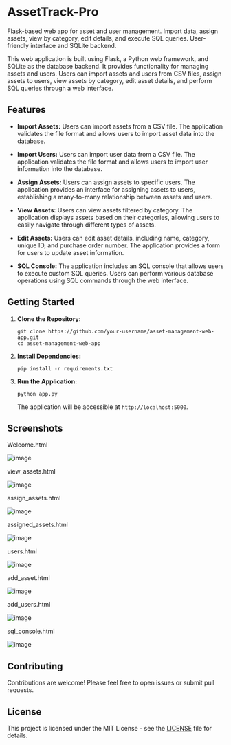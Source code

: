 # AssetTrack-Pro
Flask-based web app for asset and user management. Import data, assign assets, view by category, edit details, and execute SQL queries. User-friendly interface and SQLite backend.

This web application is built using Flask, a Python web framework, and SQLite as the database backend. It provides functionality for managing assets and users. Users can import assets and users from CSV files, assign assets to users, view assets by category, edit asset details, and perform SQL queries through a web interface.

## Features

- **Import Assets:** Users can import assets from a CSV file. The application validates the file format and allows users to import asset data into the database.

- **Import Users:** Users can import user data from a CSV file. The application validates the file format and allows users to import user information into the database.

- **Assign Assets:** Users can assign assets to specific users. The application provides an interface for assigning assets to users, establishing a many-to-many relationship between assets and users.

- **View Assets:** Users can view assets filtered by category. The application displays assets based on their categories, allowing users to easily navigate through different types of assets.

- **Edit Assets:** Users can edit asset details, including name, category, unique ID, and purchase order number. The application provides a form for users to update asset information.

- **SQL Console:** The application includes an SQL console that allows users to execute custom SQL queries. Users can perform various database operations using SQL commands through the web interface.

## Getting Started

1. **Clone the Repository:**
   ```
   git clone https://github.com/your-username/asset-management-web-app.git
   cd asset-management-web-app
   ```

2. **Install Dependencies:**
   ```
   pip install -r requirements.txt
   ```

3. **Run the Application:**
   ```
   python app.py
   ```

   The application will be accessible at `http://localhost:5000`.

## Screenshots

Welcome.html

![image](https://github.com/JAMl3/AssetTrack-Pro/assets/97791913/5e2b56e7-36ac-4945-a140-c40bc83f185d)

view_assets.html

![image](https://github.com/JAMl3/AssetTrack-Pro/assets/97791913/c341b638-7973-4124-be75-d497e016ba95)

assign_assets.html

![image](https://github.com/JAMl3/AssetTrack-Pro/assets/97791913/ccd1c7c6-d61e-4906-80b5-d65a0953f9f9)

assigned_assets.html

![image](https://github.com/JAMl3/AssetTrack-Pro/assets/97791913/27ea1d36-fa22-4b8f-b759-eacfaeeb04a9)

users.html

![image](https://github.com/JAMl3/AssetTrack-Pro/assets/97791913/e2e31559-b76c-4b59-92de-2f6fc09b9ba9)

add_asset.html

![image](https://github.com/JAMl3/AssetTrack-Pro/assets/97791913/c847d8fb-70b8-450c-adae-4bf4233bf1cc)

add_users.html

![image](https://github.com/JAMl3/AssetTrack-Pro/assets/97791913/1887a611-9726-4f84-a02a-f859e274b6dd)

sql_console.html

![image](https://github.com/JAMl3/AssetTrack-Pro/assets/97791913/f0eae4c8-9f04-47dc-ba09-526fe2246a9f)



## Contributing

Contributions are welcome! Please feel free to open issues or submit pull requests.

## License

This project is licensed under the MIT License - see the [LICENSE](LICENSE) file for details.
